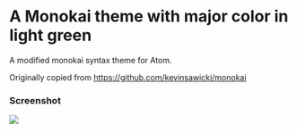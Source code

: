 # A Monokai theme with major color in light green

A modified monokai syntax theme for Atom.

Originally copied from https://github.com/kevinsawicki/monokai

### Screenshot

![](http://i.gyazo.com/81320fb2326614743b940f44ab567612.png)
